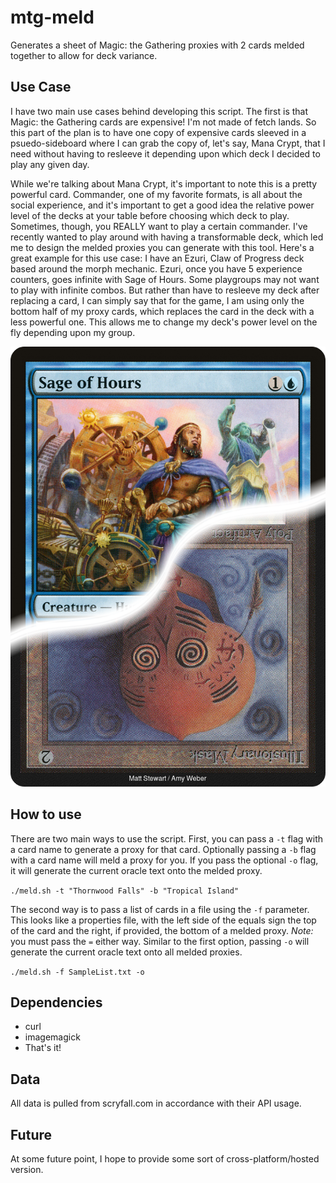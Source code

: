 # mtg-meld
Generates a sheet of Magic: the Gathering proxies with 2 cards melded together to allow for deck variance.

## Use Case

I have two main use cases behind developing this script. The first is that Magic: the Gathering cards are expensive! I'm not made of fetch lands. So this part of the plan is to have one copy of expensive cards sleeved in a psuedo-sideboard where I can grab the copy of, let's say, Mana Crypt, that I need without having to resleeve it depending upon which deck I decided to play any given day.

While we're talking about Mana Crypt, it's important to note this is a pretty powerful card. Commander, one of my favorite formats, is all about the social experience, and it's important to get a good idea the relative power level of the decks at your table before choosing which deck to play. Sometimes, though, you REALLY want to play a certain commander. I've recently wanted to play around with having a transformable deck, which led me to design the melded proxies you can generate with this tool. Here's a great example for this use case: I have an Ezuri, Claw of Progress deck based around the morph mechanic. Ezuri, once you have 5 experience counters, goes infinite with Sage of Hours. Some playgroups may not want to play with infinite combos. But rather than have to resleeve my deck after replacing a card, I can simply say that for the game, I am using only the bottom half of my proxy cards, which replaces the card in the deck with a less powerful one. This allows me to change my deck's power level on the fly depending upon my group.

![sample proxy](https://raw.githubusercontent.com/ThePieBandit/mtg-meld/main/docs/Sage_Of_Hours%23Illusionary_Mask.png)


## How to use

There are two main ways to use the script. First, you can pass a `-t` flag with a card name to generate a proxy for that card. Optionally passing a `-b` flag with a card name will meld a proxy for you. If you pass the optional `-o` flag, it will generate the current oracle text onto the melded proxy.

```./meld.sh -t "Thornwood Falls" -b "Tropical Island" ```

The second way is to pass a list of cards in a file using the `-f` parameter. This looks like a properties file, with the left side of the equals sign the top of the card and the right, if provided, the bottom of a melded proxy. *Note:* you must pass the `=` either way. Similar to the first option, passing `-o` will generate the current oracle text onto all melded proxies.

```./meld.sh -f SampleList.txt -o```

## Dependencies

- curl
- imagemagick
- That's it!

## Data

All data is pulled from scryfall.com in accordance with their API usage.

## Future

At some future point, I hope to provide some sort of cross-platform/hosted version.
